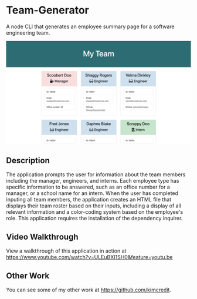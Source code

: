 # Team-Generator

A node CLI that generates an employee summary page for a software engineering team. 

<img src="images/example.png" width="700">

## Description
The application prompts the user for information about the team members including the manager, engineers, and interns. Each employee type has specific information to be answered, such as an office number for a manager, or a school name for an intern. When the user has completed inputing all team members, the application creates an HTML file that displays their team roster based on their inputs, including a display of all relevant information and a color-coding system based on the employee's role. This application requires the installation of the dependency inquirer.

## Video Walkthrough
View a walkthrough of this application in action at <https://www.youtube.com/watch?v=ULEuBXI1SH0&feature=youtu.be>

## Other Work
You can see some of my other work at <https://github.com/kimcredit>.    
